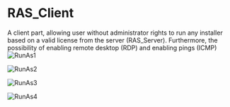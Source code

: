 # RAS_Client
A client part, allowing user without administrator rights to run any installer based on a valid license from the server (RAS_Server). Furthermore, the possibility of enabling remote desktop (RDP) and enabling pings (ICMP)
![RunAs1](https://github.com/pavelstriz/RAS_Client/assets/116072652/6fbeaa80-0175-47ed-b438-5f55799e0fad)

![RunAs2](https://github.com/pavelstriz/RAS_Client/assets/116072652/6e02235e-ddb2-46d8-a17b-a2fc7dce1f9f)

![RunAs3](https://github.com/pavelstriz/RAS_Client/assets/116072652/65553e1c-107c-4dab-a5c2-df6dd4a629a2)

![RunAs4](https://github.com/pavelstriz/RAS_Client/assets/116072652/a80f00ca-2e05-4460-8f60-2df91b317714)
